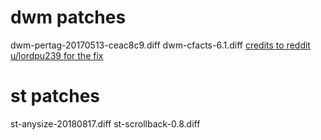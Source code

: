 # dwm patches
dwm-pertag-20170513-ceac8c9.diff
dwm-cfacts-6.1.diff [credits to reddit u/lordpu239 for the fix](https://www.reddit.com/r/dwm/comments/8vajo6/problem_with_cfacts_patch/eai3ycy/)

# st patches
st-anysize-20180817.diff
st-scrollback-0.8.diff
